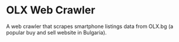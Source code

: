 # OLX Web Crawler
A web crawler that scrapes smartphone listings data from OLX.bg (a popular buy and sell website in Bulgaria).

